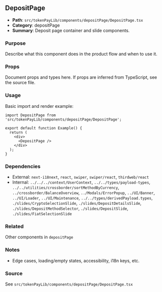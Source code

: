 ## DepositPage

- **Path**: `src/tokenPayLib/components/depositPage/DepositPage.tsx`
- **Category**: depositPage
- **Summary**: Deposit page container and slide components.

### Purpose
Describe what this component does in the product flow and when to use it.

### Props
Document props and types here. If props are inferred from TypeScript, see the source file.

### Usage
Basic import and render example:


```tsx
import DepositPage from 'src/tokenPayLib/components/depositPage/DepositPage';

export default function Example() {
  return (
    <div>
      <DepositPage />
    </div>
  );
}

```

### Dependencies
- External: `next-i18next`, `react`, `swiper`, `swiper/react`, `thirdweb/react`
- Internal: `../../../context/UserContext`, `../../types/payload-types`, `../../utilities/crossborder/sortMethodByCurrency`, `../crossborder/BalanceOverview`, `../Modals/ErrorPopup`, `../UI/Banner`, `../UI/Loader`, `../UI/Maintenance`, `../../types/derivedPayload.types`, `./slides/CryptoSelectionSlide`, `./slides/DepositDetailsSlide`, `./slides/DepositMethodSelector`, `./slides/DepositSlide`, `./slides/FiatSelectionSlide`

### Related
Other components in `depositPage`

### Notes
- Edge cases, loading/empty states, accessibility, i18n keys, etc.

### Source
See `src/tokenPayLib/components/depositPage/DepositPage.tsx`
